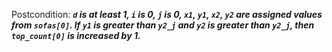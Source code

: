 Postcondition: ***`d` is at least 1, `i` is 0, `j` is 0, `x1`, `y1`, `x2`, `y2` are assigned values from `sofas[0]`. If `y1` is greater than `y2_j` and `y2` is greater than `y2_j`, then `top_count[0]` is increased by 1.***